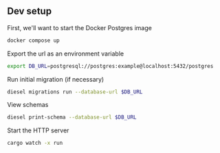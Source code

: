 ## Dev setup
First, we'll want to start the Docker Postgres image
```sh
docker compose up
```

Export the url as an environment variable
```sh
export DB_URL=postgresql://postgres:example@localhost:5432/postgres
```

Run initial migration (if necessary)
```sh
diesel migrations run --database-url $DB_URL
```

View schemas
```sh
diesel print-schema --database-url $DB_URL
```

Start the HTTP server
```sh
cargo watch -x run
```